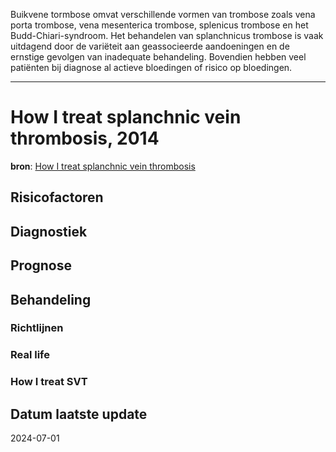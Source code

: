 Buikvene tormbose omvat verschillende vormen van trombose zoals vena porta trombose, vena mesenterica trombose, splenicus trombose en het Budd-Chiari-syndroom. Het behandelen van splanchnicus trombose is vaak uitdagend door de variëteit aan geassocieerde aandoeningen en de ernstige gevolgen van inadequate behandeling. Bovendien hebben veel patiënten bij diagnose al actieve bloedingen of risico op bloedingen.
___
# How I treat splanchnic vein thrombosis, 2014
**bron**: [How I treat splanchnic vein thrombosis](https://ashpublications.org/blood/article/124/25/3685/33588/How-I-treat-splanchnic-vein-thrombosis)
## Risicofactoren
## Diagnostiek
## Prognose

## Behandeling
### Richtlijnen
### Real life
### How I treat SVT

## Datum laatste update
2024-07-01